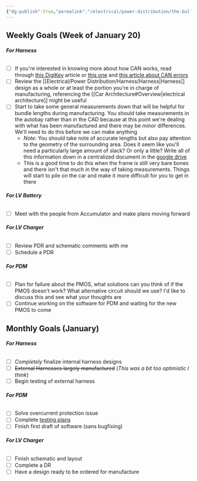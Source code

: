 ```yaml
---
{"dg-publish":true,"permalink":"/electrical/power-distribution/the-bulletin-board/"}
---
```


## Weekly Goals (Week of January 20)

###### **For Harness**
- [ ] If you're interested in knowing more about how CAN works, read through [this DigiKey](https://www.digikey.com/en/blog/the-basics-of-the-controller-area-network) article or [this one](https://forum.digikey.com/t/overview-of-the-can-bus-protocol/21170) and [this article about CAN errors](https://www.csselectronics.com/pages/can-bus-errors-intro-tutorial) 
- [ ] Review the [[Electrical/Power Distribution/Harness/Harness\|Harness]] design as a whole or at least the portion you're in charge of manufacturing, referencing the [[Car Architecture#Overview\|electrical architecture]] might be useful
- [ ] Start to take some general measurements down that will be helpful for bundle lengths during manufacturing. You should take measurements in the autobay rather than in the CAD because at this point we're dealing with what has been manufactured and there may be *minor* differences. We'll need to do this before we can make anything
	- *Note:* You should take note of accurate lengths but also pay attention to the geometry of the surrounding area. Does it seem like you'll need a particularly large amount of slack? Or only a little? Write all of this information down in a centralized document in the [google drive](https://drive.google.com/drive/u/1/folders/1XJQPlfdeBkZnX8IhdU2FMexnPGzltzIY) 
	- This is a good time to do this when the frame is still very bare bones and there isn't that much in the way of taking measurements. Things will start to pile on the car and make it more difficult for you to get in there

###### **For LV Battery**
- [ ] Meet with the people from Accumulator and make plans moving forward

###### **For LV Charger**
- [ ] Review PDR and schematic comments with me
- [ ] Schedule a PDR

###### **For PDM**
- [ ] Plan for failure about the PMOS, what solutions can you think of if the PMOS doesn't work? What alternative circuit should we use? I'd like to discuss this and see what your thoughts are
- [ ] Continue working on the software for PDM and waiting for the new PMOS to come

## Monthly Goals (January)

###### **For Harness**
- [ ] *Completely* finalize internal harness designs
- [ ] ~~External Harnesses largely manufactured~~ (*This was a bit too optimistic I think*)
- [ ] Begin testing of external harness

###### **For PDM**
- [ ] Solve overcurrent protection issue
- [ ] Complete [testing plans](https://docs.google.com/document/d/1Ojkzd-2abVfz04r5hTp6LYRJP8-pr1D0azjeg3GUBKw/edit?usp=sharing) 
- [ ] Finish first draft of software (sans bugfixing)

###### **For LV Charger**
- [ ] Finish schematic and layout
- [ ] Complete a DR
- [ ] Have a design ready to be ordered for manufacture